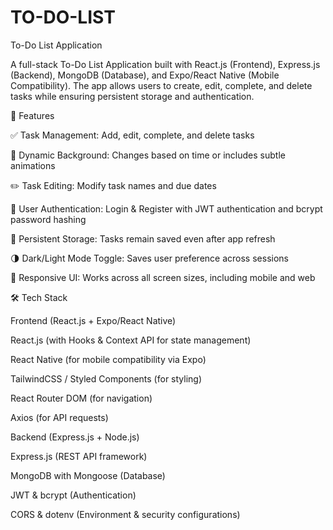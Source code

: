 # TO-DO-LIST
To-Do List Application

A full-stack To-Do List Application built with React.js (Frontend), Express.js (Backend), MongoDB (Database), and Expo/React Native (Mobile Compatibility). The app allows users to create, edit, complete, and delete tasks while ensuring persistent storage and authentication.

🚀 Features

✅ Task Management: Add, edit, complete, and delete tasks

🎨 Dynamic Background: Changes based on time or includes subtle animations

✏️ Task Editing: Modify task names and due dates

🔐 User Authentication: Login & Register with JWT authentication and bcrypt password hashing

💾 Persistent Storage: Tasks remain saved even after app refresh

🌗 Dark/Light Mode Toggle: Saves user preference across sessions

📱 Responsive UI: Works across all screen sizes, including mobile and web

🛠️ Tech Stack

Frontend (React.js + Expo/React Native)

React.js (with Hooks & Context API for state management)

React Native (for mobile compatibility via Expo)

TailwindCSS / Styled Components (for styling)

React Router DOM (for navigation)

Axios (for API requests)

Backend (Express.js + Node.js)

Express.js (REST API framework)

MongoDB with Mongoose (Database)

JWT & bcrypt (Authentication)

CORS & dotenv (Environment & security configurations)
